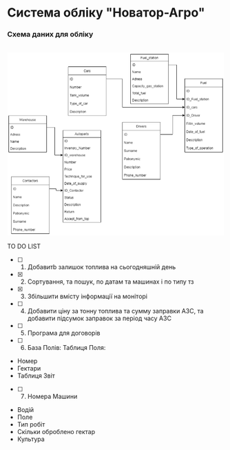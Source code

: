 # Система обліку "Новатор-Агро"
### Схема даних для обліку
&ensp;
![](/images/product_accounting0.0.1.png "Диаграма классов")

TO DO LIST
- [ ] 1. Добавитb залишок топлива на сьогодняшній день
- [x] 2. Сортування, та пошук, по датам та машинах і по типу тз 
- [x] 3. Збільшити вмісту інформації на моніторі
- [ ] 4. Добавити ціну за тонну топлива та сумму заправки АЗС, та добавити підсумок заправок за період часу АЗС
- [ ] 5. Програма для договорів
- [ ] 6. База Полів: Таблиця Поля:
- Номер
- Гектари
- Таблиця Звіт

- [ ] 7. Номера Машини
- Водій
- Поле
- Тип робіт
- Скільки оброблено гектар
- Культура
